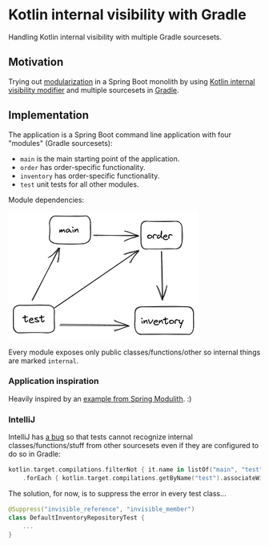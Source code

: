 # Kotlin internal visibility with Gradle
Handling Kotlin internal visibility with multiple Gradle sourcesets.

## Motivation
Trying out [modularization](https://en.wikipedia.org/wiki/Modular_programming) in a Spring Boot monolith by using [Kotlin internal visibility modifier](https://kotlinlang.org/docs/visibility-modifiers.html) and multiple sourcesets in [Gradle](https://gradle.org/).

## Implementation

The application is a Spring Boot command line application with four "modules" (Gradle sourcesets):
* `main` is the main starting point of the application.
* `order` has order-specific functionality.
* `inventory` has order-specific functionality.
* `test` unit tests for all other modules.

Module dependencies:

![title](modules.png)

Every module exposes only public classes/functions/other so internal things are marked `internal`.

### Application inspiration
Heavily inspired by an [example from Spring Modulith](https://github.com/spring-projects/spring-modulith/tree/main/spring-modulith-examples/spring-modulith-example-full). :)

### IntelliJ
IntelliJ has [a bug](https://youtrack.jetbrains.com/issue/KTIJ-7662/IDE-support-internal-visibility-introduced-by-associated-compilations) so that tests cannot recognize internal classes/functions/stuff from other sourcesets even if they are configured to do so in Gradle:
```kotlin
kotlin.target.compilations.filterNot { it.name in listOf("main", "test") }
    .forEach { kotlin.target.compilations.getByName("test").associateWith(it) }
```

The solution, for now, is to suppress the error in every test class...
```kotlin
@Suppress("invisible_reference", "invisible_member")
class DefaultInventoryRepositoryTest {
    ...
}
```